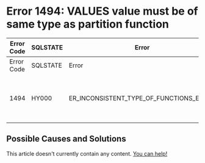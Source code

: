 
# Error 1494: VALUES value must be of same type as partition function


| Error Code | SQLSTATE | Error | Description |
| --- | --- | --- | --- |
| Error Code | SQLSTATE | Error | Description |
| 1494 | HY000 | ER_INCONSISTENT_TYPE_OF_FUNCTIONS_ERROR | VALUES value must be of same type as partition function |




## Possible Causes and Solutions


This article doesn't currently contain any content. [You can help!](/en/writing-and-editing-knowledge-base-articles/)

